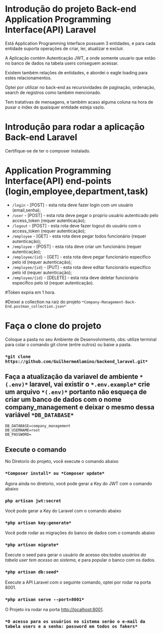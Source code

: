 # Introdução do projeto Back-end Application Programming Interface(API) Laravel

Está Application Programming Interface possuem 3 entidades, e para cada entidade suporta operações de criar, ler, atualizar e excluir.

A Aplicação contém Autenticação JWT, a onde somente usuario que estão no banco de dados na tabela users conseguem acessar.

Existem também relações de entidades, e abordei o eagle loading para estes relacionamentos.

Optei por utilizar no back-end as recursividades de paginação, ordenação, search de registros como também mencionado.

Tem tratativas de mensagens, e também acaso alguma coluna na hora de puxar o index de quaisquer entidade esteja vazio.

# Introdução para rodar a aplicação Back-end Laravel

Certifique-se de ter o composer instalado.

# Application Programming Interface(API) end-points (login,employee,department,task)

- `/login` - [POST] - esta rota deve fazer login com um usuário (email,senha);
- `/user` - [POST] - esta rota deve pegar o proprio usuário autenticado pelo access_token (requer autenticação);
- `/logout` - [POST] - esta rota deve fazer logout do usuário com o access_token (requer autenticação);
- `/employee` - [GET] - esta rota deve pegar todos funcionário (requer autenticação);
- `/employee` - [POST] - esta rota deve criar um funcionário (requer autenticação);
- `/employee/{id}` - [GET] - esta rota deve pegar funcionário especifico pelo id (requer autenticação);
- `/employee/{id}` - [PUT] - esta rota deve editar funcionário especifico pelo id (requer autenticação);
- `/employee/{id}` - [DELETE] - esta rota deve deletar funcionário especifico pelo id (requer autenticação).

#Token expira em 1 hora.

#Deixei a collection na raiz do projeto `*Company-Management-Back-End.postman_collection.json*`

# Faça o clone do projeto

Coloque a pasta no seu Ambiente de Desenvolvimento, obs: utilize terminal para colar o comando git clone (entre outros) ou baixe a pasta.

### `*git clone https://github.com/GuilhermeAlamino/backend_laravel.git*`

## Faça a atualização da variavel de ambiente `*(.env)*` laravel, vai existir o `*.env.example*` crie um arquivo `*(.env)*` portanto não esqueça de criar um banco de dados com o nome company_management e deixar o mesmo dessa variável `*DB_DATABASE*`

```dosini
DB_DATABASE=company_management
DB_USERNAME=root
DB_PASSWORD=
```
## Execute o comando

No Diretorio do projeto, você execute o comando abaixo

### `*Composer install* ou *Composer update*`

Agora ainda no diretorio, você pode gerar a Key do JWT com o comando abaixo

### `php artisan jwt:secret`

Você pode gerar a Key do Laravel com o comando abaixo

### `*php artisan key:generate*`

Você pode rodar as migrações do banco de dados com o comando abaixo

### `*php artisan migrate*`

Execute o seed para gerar o usuário de acesso obs:*todos usuários da tabela user tem acesso ao sistema*, e para popular o banco com os dados.

### `*php artisan db:seed*`

Execute a API Laravel com o seguinte comando, optei por rodar na porta 8001.

### `*php artisan serve --port=8001*`

O Projeto ira rodar na porta [http://localhost:8001](http://localhost:8001).

### `*O acesso para os usuários no sistema serão o e-mail da tabela users e a senha: password em todos os fakers*`
